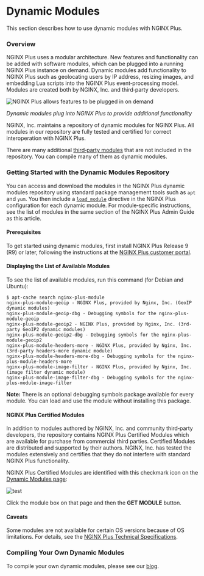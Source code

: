# Dynamic Modules

This section describes how to use dynamic modules with NGINX Plus.

### Overview

NGINX Plus uses a modular architecture. New features and functionality can be added with software modules, which can be plugged into a running NGINX Plus instance on demand. Dynamic modules add functionality to NGINX Plus such as geolocating users by IP address, resizing images, and embedding Lua scripts into the NGINX Plus event‑processing model. Modules are created both by NGINX, Inc. and third‑party developers.

![NGINX Plus allows features to be plugged in on demand](https://cdn.wp.nginx.com/wp-content/uploads/2016/05/NGINX-Plus-R9-dynamic-modules.png)

_Dynamic modules plug into NGINX Plus to provide additional functionality_

NGINX, Inc. maintains a repository of dynamic modules for NGINX Plus. All modules in our repository are fully tested and certified for correct interoperation with NGINX Plus.

There are many additional [third‑party modules](https://www.nginx.com/resources/wiki/modules/) that are not included in the repository. You can compile many of them as dynamic modules.

### Getting Started with the Dynamic Modules Repository

You can access and download the modules in the NGINX Plus dynamic modules repository using standard package management tools such as `apt` and `yum`. You then include a [`load_module`](https://nginx.org/en/docs/ngx_core_module.html#load_module) directive in the NGINX Plus configuration for each dynamic module. For module‑specific instructions, see the list of modules in the same section of the NGINX Plus Admin Guide as this article.

#### Prerequisites

To get started using dynamic modules, first install NGINX Plus Release 9 \(R9\) or later, following the instructions at the [NGINX Plus customer portal](https://cs.nginx.com/repo_setup).

#### Displaying the List of Available Modules

To see the list of available modules, run this command \(for Debian and Ubuntu\):

```text
$ apt-cache search nginx-plus-module
nginx-plus-module-geoip - NGINX Plus, provided by Nginx, Inc. (GeoIP dynamic modules)
nginx-plus-module-geoip-dbg - Debugging symbols for the nginx-plus-module-geoip
nginx-plus-module-geoip2 - NGINX Plus, provided by Nginx, Inc. (3rd-party GeoIP2 dynamic modules)
nginx-plus-module-geoip2-dbg - Debugging symbols for the nginx-plus-module-geoip2
nginx-plus-module-headers-more - NGINX Plus, provided by Nginx, Inc. (3rd-party headers-more dynamic module)
nginx-plus-module-headers-more-dbg - Debugging symbols for the nginx-plus-module-headers-more
nginx-plus-module-image-filter - NGINX Plus, provided by Nginx, Inc. (image filter dynamic module)
nginx-plus-module-image-filter-dbg - Debugging symbols for the nginx-plus-module-image-filter
```

**Note:** There is an optional debugging symbols package available for every module. You can load and use the module without installing this package.

#### NGINX Plus Certified Modules

In addition to modules authored by NGINX, Inc. and community third‑party developers, the repository contains NGINX Plus Certified Modules which are available for purchase from commercial third parties. Certified Modules are distributed and supported by their authors. NGINX, Inc. has tested the modules extensively and certifies that they do not interfere with standard NGINX Plus functionality.

NGINX Plus Certified Modules are identified with this checkmark icon on the [Dynamic Modules page](https://www.nginx.com/products/nginx/modules):

![test](https://cdn-1.wp.nginx.com/wp-content/themes/nginx-theme/assets/img/product-page/module-icon.png)

Click the module box on that page and then the **GET MODULE** button.

#### Caveats

Some modules are not available for certain OS versions because of OS limitations. For details, see the [NGINX Plus Technical Specifications](https://docs.nginx.com/nginx/technical-specs/).

### Compiling Your Own Dynamic Modules

To compile your own dynamic modules, please see our [blog](https://www.nginx.com/blog/compiling-dynamic-modules-nginx-plus/).


